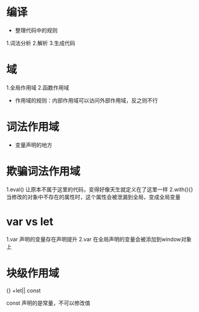 # 编译
- 整理代码中的规则

1.词法分析
2.解析
3.生成代码


# 域
1.全局作用域
2.函数作用域

- 作用域的规则：内部作用域可以访问外部作用域，反之则不行

# 词法作用域
- 变量声明的地方


# 欺骗词法作用域
1.eval() 让原本不属于这里的代码，变得好像天生就定义在了这里一样
2.with(){} 当修改的对象中不存在的属性时，这个属性会被泄漏到全局，变成全局变量

# var vs let
1.var 声明的变量存在声明提升
2.var 在全局声明的变量会被添加到window对象上

# 块级作用域
{} +let|| const

const 声明的是常量，不可以修改值